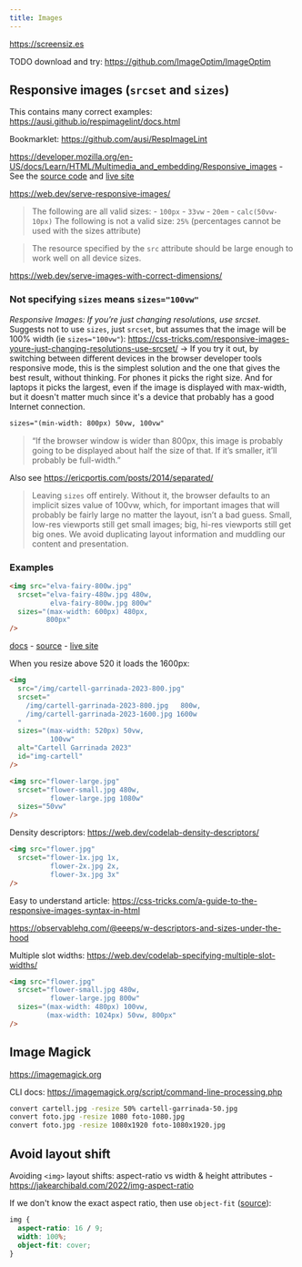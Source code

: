 ```yaml
---
title: Images
---
```


https://screensiz.es

TODO download and try: https://github.com/ImageOptim/ImageOptim

## Responsive images (`srcset` and `sizes`)

This contains many correct examples: https://ausi.github.io/respimagelint/docs.html

Bookmarklet: https://github.com/ausi/RespImageLint

https://developer.mozilla.org/en-US/docs/Learn/HTML/Multimedia_and_embedding/Responsive_images - See the [source code](https://github.com/mdn/learning-area/blob/main/html/multimedia-and-embedding/responsive-images/responsive.html) and [live site](https://mdn.github.io/learning-area/html/multimedia-and-embedding/responsive-images/responsive.html)

https://web.dev/serve-responsive-images/

> The following are all valid sizes: - `100px` - `33vw` - `20em` - `calc(50vw-10px)` The following is not a valid size: `25%` (percentages cannot be used with the sizes attribute)

> The resource specified by the `src` attribute should be large enough to work well on all device sizes.

https://web.dev/serve-images-with-correct-dimensions/

### Not specifying `sizes` means `sizes="100vw"`

_Responsive Images: If you’re just changing resolutions, use srcset_. Suggests not to use `sizes`, just `srcset`, but assumes that the image will be 100% width (ie `sizes="100vw"`): https://css-tricks.com/responsive-images-youre-just-changing-resolutions-use-srcset/ -> If you try it out, by switching between different devices in the browser developer tools responsive mode, this is the simplest solution and the one that gives the best result, without thinking. For phones it picks the right size. And for laptops it picks the largest, even if the image is displayed with max-width, but it doesn't matter much since it's a device that probably has a good Internet connection.

```html
sizes="(min-width: 800px) 50vw, 100vw"
```

> “If the browser window is wider than 800px, this image is probably going to be displayed about half the size of that. If it’s smaller, it’ll probably be full-width.”

Also see https://ericportis.com/posts/2014/separated/

> Leaving `sizes` off entirely. Without it, the browser defaults to an implicit sizes value of 100vw, which, for important images that will probably be fairly large no matter the layout, isn’t a bad guess. Small, low-res viewports still get small images; big, hi-res viewports still get big ones. We avoid duplicating layout information and muddling our content and presentation.

### Examples

<!-- prettier-ignore -->
```html
<img src="elva-fairy-800w.jpg"
  srcset="elva-fairy-480w.jpg 480w,
          elva-fairy-800w.jpg 800w"
  sizes="(max-width: 600px) 480px,
         800px"
/>
```

[docs](https://developer.mozilla.org/en-US/docs/Learn/HTML/Multimedia_and_embedding/Responsive_images) - [source](https://github.com/mdn/learning-area/blob/main/html/multimedia-and-embedding/responsive-images/responsive.html) - [live site](https://mdn.github.io/learning-area/html/multimedia-and-embedding/responsive-images/responsive.html)

When you resize above 520 it loads the 1600px:

```html
<img
  src="/img/cartell-garrinada-2023-800.jpg"
  srcset="
    /img/cartell-garrinada-2023-800.jpg   800w,
    /img/cartell-garrinada-2023-1600.jpg 1600w
  "
  sizes="(max-width: 520px) 50vw,
          100vw"
  alt="Cartell Garrinada 2023"
  id="img-cartell"
/>
```

<!-- prettier-ignore -->
```html
<img src="flower-large.jpg"
  srcset="flower-small.jpg 480w,
          flower-large.jpg 1080w"
  sizes="50vw"
/>
```

Density descriptors: https://web.dev/codelab-density-descriptors/

<!-- prettier-ignore -->
```html
<img src="flower.jpg"
  srcset="flower-1x.jpg 1x,
          flower-2x.jpg 2x,
          flower-3x.jpg 3x"
/>
```

Easy to understand article: https://css-tricks.com/a-guide-to-the-responsive-images-syntax-in-html

https://observablehq.com/@eeeps/w-descriptors-and-sizes-under-the-hood

Multiple slot widths: https://web.dev/codelab-specifying-multiple-slot-widths/

<!-- prettier-ignore -->
```html
<img src="flower.jpg"
  srcset="flower-small.jpg 480w,
          flower-large.jpg 800w"
  sizes="(max-width: 480px) 100vw,
         (max-width: 1024px) 50vw, 800px"
/>
```

## Image Magick

https://imagemagick.org

CLI docs: https://imagemagick.org/script/command-line-processing.php

```bash
convert cartell.jpg -resize 50% cartell-garrinada-50.jpg
convert foto.jpg -resize 1080 foto-1080.jpg
convert foto.jpg -resize 1080x1920 foto-1080x1920.jpg
```

## Avoid layout shift

Avoiding `<img>` layout shifts: aspect-ratio vs width & height attributes - https://jakearchibald.com/2022/img-aspect-ratio

If we don't know the exact aspect ratio, then use `object-fit` ([source](https://web.dev/serve-images-with-correct-dimensions/#avoid-layout-shifts-by-specifying-dimensions)):

```css
img {
  aspect-ratio: 16 / 9;
  width: 100%;
  object-fit: cover;
}
```
